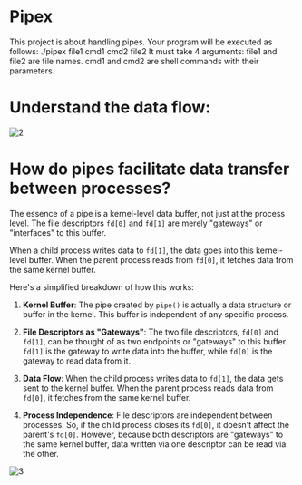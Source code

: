 # Pipex
This project is about handling pipes.
Your program will be executed as follows: ./pipex file1 cmd1 cmd2 file2
It must take 4 arguments:
file1 and file2 are file names. cmd1 and cmd2 are shell commands with their parameters.


# Understand the data flow:

![2](https://github.com/Xiru-Wang/pipex/assets/79924696/3d253c1f-835c-4f63-af84-af0bc96ac338)


# How do pipes facilitate data transfer between processes?

The essence of a pipe is a kernel-level data buffer, not just at the process level. The file descriptors `fd[0]` and `fd[1]` are merely "gateways" or "interfaces" to this buffer.

When a child process writes data to `fd[1]`, the data goes into this kernel-level buffer. When the parent process reads from `fd[0]`, it fetches data from the same kernel buffer.

Here's a simplified breakdown of how this works:

1. **Kernel Buffer**: The pipe created by `pipe()` is actually a data structure or buffer in the kernel. This buffer is independent of any specific process.

2. **File Descriptors as "Gateways"**: The two file descriptors, `fd[0]` and `fd[1]`, can be thought of as two endpoints or "gateways" to this buffer. `fd[1]` is the gateway to write data into the buffer, while `fd[0]` is the gateway to read data from it.

3. **Data Flow**: When the child process writes data to `fd[1]`, the data gets sent to the kernel buffer. When the parent process reads data from `fd[0]`, it fetches from the same kernel buffer.

4. **Process Independence**: File descriptors are independent between processes. So, if the child process closes its `fd[0]`, it doesn't affect the parent's `fd[0]`. However, because both descriptors are "gateways" to the same kernel buffer, data written via one descriptor can be read via the other.

![3](https://github.com/Xiru-Wang/pipex/assets/79924696/8925b1fa-ebaf-451f-bbdb-dc33d17edf3c)

